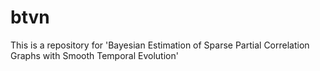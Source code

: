 # btvn
This is a repository for 'Bayesian Estimation of Sparse Partial Correlation Graphs with Smooth Temporal Evolution'
